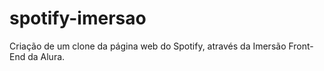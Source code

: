 # spotify-imersao
Criação de um clone da página web do Spotify, através da Imersão Front-End da Alura.
